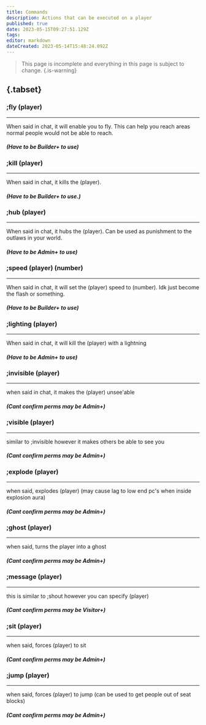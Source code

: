 ```yaml
---
title: Commands
description: Actions that can be executed on a player
published: true
date: 2023-05-15T09:27:51.129Z
tags: 
editor: markdown
dateCreated: 2023-05-14T15:48:24.092Z
---
```


> This page is incomplete and everything in this page is subject to change.
 {.is-warning}

## {.tabset}
### ;fly (player)
-----

When said in chat, it will enable you to fly.
This can help you reach areas normal people would not be able to reach.
##### *(Have to be Builder+ to use)*

### ;kill (player)
-----

When said in chat, it kills the (player).
##### *(Have to be Builder+ to use.)*

### ;hub (player)
----

When said in chat, it hubs the (player).
Can be used as punishment to the outlaws in your world.
##### *(Have to be Admin+ to use)*

### ;speed (player) (number)
----

When said in chat, it will set the (player) speed to (number).
Idk just become the flash or something.
#####  *(Have to be Builder+ to use)*

### ;lighting (player)
----

When said in chat, it will kill the (player) with a lightning
#####  *(Have to be Admin+ to use)*

### ;invisible (player)
----

when said in chat, it makes the (player) unsee'able
#####  *(Cant confirm perms may be Admin+)*

### ;visible (player)
----
similar to ;invisible however it makes others be able to see you
#####  *(Cant confirm perms may be Admin+)*

### ;explode (player)
----
when said, explodes (player) (may cause lag to low end pc's when inside explosion aura)
#####  *(Cant confirm perms may be Admin+)*

### ;ghost (player)
----
when said, turns the player into a ghost
#####  *(Cant confirm perms may be Admin+)*

### ;message (player)
----
this is similar to ;shout however you can specify (player)
#####  *(Cant confirm perms may be Visitor+)*

### ;sit (player)
----
when said, forces (player) to sit
#####  *(Cant confirm perms may be Admin+)*

### ;jump (player)
----
when said, forces (player) to jump (can be used to get people out of seat blocks)
#####  *(Cant confirm perms may be Admin+)*




